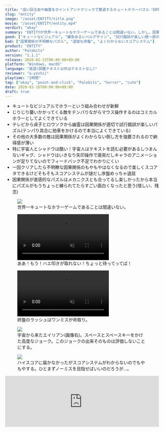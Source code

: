```yaml
---
title: "這い回る虫や幽霊をポイントアンドクリックで撃退するキュートホラーパズル『ENTITY』レビュー"
slug: "entity"
image: "/asset/ENTITY/title.png"
movie: "/asset/ENTITY/entity.mp4"
verdict: "okay"
summary: "ENTITYが世界一キュートなホラーゲームであることは間違いない。しかし、因果関係が不明瞭なパズルが初見プレイヤーのホラー体験やチャレンジを阻害する。パズル部分がもう少し整理されていればと思わざるを得ない。"
good: ["キュートなビジュアル", "緩急あるレベルデザイン", "試行錯誤が楽しい極一部のパズル"]
bad: ["因果関係が不明瞭なパズル", "退屈な序盤", "よくわからないスコアシステム"]
product: "ENTITY"
author: "Palebits"
version: "1.1.1"
release: 2020-02-15T00:00:00+09:00
platform: "Windows, macOS"
language: "英語(図鑑テキスト以外はテキストなし)"
reviewer: "a-yoshii"
playtime: "1時間"
tag: ["okay", "point-and-click", "Palebits", "horror", "cute"]
date: 2020-03-16T00:00:00+09:00
draft: true
---
```


+ キュートなビジュアルでホラーという組み合わせが新鮮
+ じりじり襲いかかってくる敵をテンパりながらマウス操作するのはコミカルホラーとしてよくできている
+ テレビから貞子とロウソクから幽霊は因果関係が適切で試行錯誤が楽しいパズル(テンパり具合に拍車をかけるので本当によくできている)
+ その他の大多数の敵は因果関係がよくわからない倒し方を強要されるので納得感が薄い
+ 特に宇宙人とシャドウは酷い！宇宙人はテキストを読む必要があるしつまんないギャグ、シャドウはいきなり矢印操作で唐突だしキャラのアニメーションが足りてないのでフィードバック不足でわかりにくい
+ 一回クリアしたら不明瞭な因果関係のもやもやはなくなるので楽しくスコアタできるけどそもそもスコアシステムが謎だし序盤めっちゃ退屈
+ 因果関係が直感的なパズルはメカニクスとも合ってるし楽しかったから本当にパズルがもうちょっと練られてたらすごい面白くなったと思う(惜しい、残念)

<figure>
	<img src="/asset/ENTITY/cute.png">
	<figcaption>世界一キュートなホラーゲームであることは間違いない。</figcaption>
</figure>

<figure>
	<video playsinline autoplay muted loop src="/asset/ENTITY/panic.mp4"></video>
	<figcaption>ああ！もう！ハエ叩きが取れない！ちょっと待ってってば！</figcaption>
</figure>

<figure>
	<video playsinline autoplay muted loop src="/asset/ENTITY/gameover.mp4"></video>
	<figcaption>終盤のラッシュはワンミスが命取り。</figcaption>
</figure>

<figure>
	<img src="/asset/ENTITY/book.png">
	<figcaption>宇宙から来たエイリアン(画像右)。スペースとスペースキーをかけた高度なジョーク。このジョークの出来そのものは評価しないことにする。</figcaption>
</figure>

<figure>
	<img src="/asset/ENTITY/result.png">
	<figcaption>ハイスコアに届かなかったがスコアシステムがわからないのでもやもやする。ひとまずノーミスを目指せばいいのだろうが…。</figcaption>
</figure>

<iframe src="https://itch.io/embed/546075" height="167" width="100%" frameborder="0"><a href="https://palebits.itch.io/entity">ENTITY by Palebits, Glattax</a></iframe>
